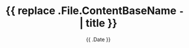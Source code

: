 ---
draft: true

title: "{{ replace .File.ContentBaseName `-` ` ` | title }}"
description: "<description>"
date: "{{ .Date }}"

hideMeta: false
showPostNavLinks: false

showToc: false
tocOpen: false
disableHLJS: false
disableAnchoredHeadings: true

cover:
  image: "<image path/url>"
  alt: "<alt text>"
  caption: "<text>"
---